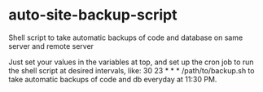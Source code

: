 # auto-site-backup-script
Shell script to take automatic backups of code and database on same server and remote server

Just set your values in the variables at top,
and set up the cron job to run the shell script at desired intervals,
like:
30 23 * * * /path/to/backup.sh
to take automatic backups of code and db everyday at 11:30 PM.
